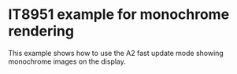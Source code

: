 # IT8951 example for monochrome rendering

This example shows how to use the A2 fast update mode showing monochrome
images on the display.
